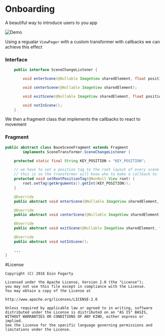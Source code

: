 
Onboarding
=========
A beautiful way to introduce users to you app

![Demo](graphics/example.gif)

Using a regualar `ViewPager` with a custom transformer with callbacks we can achieve this effect

### Interface
```java
    public interface SceneChangeListener {

        void enterScene(@Nullable ImageView sharedElement, float position);

        void centerScene(@Nullable ImageView sharedElement);

        void exitScene(@Nullable ImageView sharedElement, float position);

        void notInScene();
    }
```

We then a fragment class that implements the callbacks to react to movement

### Fragment
```java
public abstract class BaseSceneFragment extends Fragment
        implements SceneTransformer.SceneChangeListener {

    protected static final String KEY_POSITION = "KEY_POSITION";

    // we have to set a position tag to the root layout of every scene fragment
    // this is so the transformer will know who to make a callback to
    protected void setRootPositionTag(@NonNull View root) {
        root.setTag(getArguments().getInt(KEY_POSITION));
    }

    @Override
    public abstract void enterScene(@Nullable ImageView sharedElement, float position);

    @Override
    public abstract void centerScene(@Nullable ImageView sharedElement);

    @Override
    public abstract void exitScene(@Nullable ImageView sharedElement, float position);

    @Override
    public abstract void notInScene();

    ...
}

```

#License
```
Copyright (C) 2016 Eoin Fogarty

Licensed under the Apache License, Version 2.0 (the "License");
you may not use this file except in compliance with the License.
You may obtain a copy of the License at

http://www.apache.org/licenses/LICENSE-2.0

Unless required by applicable law or agreed to in writing, software
distributed under the License is distributed on an "AS IS" BASIS,
WITHOUT WARRANTIES OR CONDITIONS OF ANY KIND, either express or implied.
See the License for the specific language governing permissions and
limitations under the License.
```